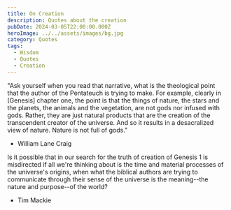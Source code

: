 ```yaml
---
title: On Creation
description: Quotes about the creation
pubDate: 2024-03-05T22:00:00.000Z
heroImage: ../../assets/images/bg.jpg
category: Quotes
tags:
  - Wisdom
  - Quotes
  - Creation
---
```


"Ask yourself when you read that narrative, what is the theological point that the author of the Pentateuch is trying to make. For example, clearly in [Genesis] chapter one, the point is that the things of nature, the stars and the planets, the animals and the vegetation, are not gods nor infused with gods. Rather, they are just natural products that are the creation of the transcendent creator of the universe. And so it results in a desacralized view of nature. Nature is not full of gods."
- William Lane Craig 

Is it possible that in our search for the truth of creation of Genesis 1 is misdirected if all we're thinking about is the time and material processes of the universe's origins, when what the biblical authors are trying to communicate through their sense of the universe is the meaning--the nature and purpose--of the world? 
- Tim Mackie